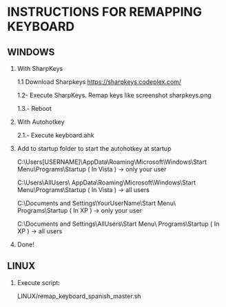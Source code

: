 INSTRUCTIONS FOR REMAPPING KEYBOARD
==================

WINDOWS
-------

1. With SharpKeys

    1.1 Download Sharpkeys
    https://sharpkeys.codeplex.com/
	
    1.2- Execute SharpKeys. Remap keys like screenshot sharpkeys.png
	
    1.3.- Reboot
	
	
2. With Autohotkey

    2.1.- Execute keyboard.ahk
	
	
3. Add to startup folder to start the autohotkey at startup

    C:\Users\[USERNAME]\AppData\Roaming\Microsoft\Windows\Start Menu\Programs\Startup	( In Vista ) -> only your user

    C:\Users\AllUsers\ AppData\Roaming\Microsoft\Windows\Start Menu\Programs\Startup	( In Vista ) -> all users

    C:\Documents and Settings\YourUserName\Start Menu\ Programs\Startup	                ( In XP )    -> only your user

    C:\Documents and Settings\AllUsers\Start Menu\ Programs\Startup                     ( In XP )	 -> all users
	
	
4. Done!




LINUX
-----

1. Execute script:

    LINUX/remap_keyboard_spanish_master.sh

